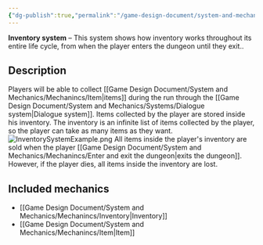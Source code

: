 ```yaml
---
{"dg-publish":true,"permalink":"/game-design-document/system-and-mechanics/systems/inventory-system/"}
---
```


**Inventory system** – This system shows how inventory works throughout its entire life cycle, from when the player enters the dungeon until they exit..

## Description
Players will be able to collect [[Game Design Document/System and Mechanics/Mechanincs/Item\|items]] during the run through the [[Game Design Document/System and Mechanics/Systems/Dialogue system\|Dialogue system]]. Items collected by the player are stored inside his inventory.
The inventory is an infinite list of items collected by the player, so the player can take as many items as they want.
![InventorySystemExample.png](/img/user/Game%20Design%20Document/Images/InventorySystemExample.png)
All items inside the player's inventory are sold when the player [[Game Design Document/System and Mechanics/Mechanincs/Enter and exit the dungeon\|exits the dungeon]]. However, if the player dies, all items inside the inventory are lost.

## Included mechanics
- [[Game Design Document/System and Mechanics/Mechanincs/Inventory\|Inventory]]
- [[Game Design Document/System and Mechanics/Mechanincs/Item\|Item]]
